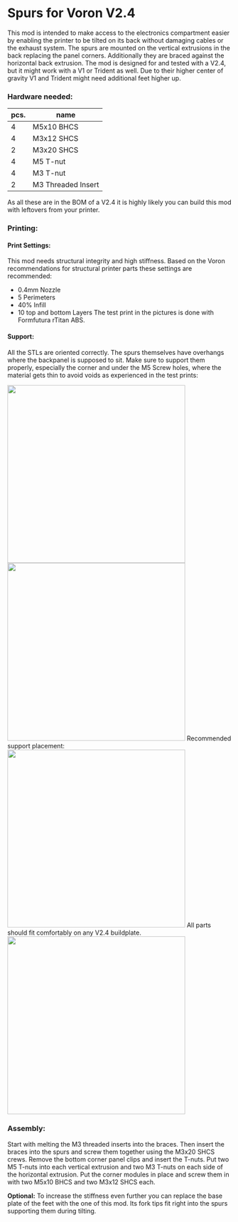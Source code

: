 # Spurs for Voron V2.4 #
This mod is intended to make access to the electronics compartment easier by enabling the printer to be tilted on its back without damaging cables or the exhaust system.
The spurs are mounted on the vertical extrusions in the back replacing the panel corners. Additionally they are braced against the horizontal back extrusion.
The mod is designed for and tested with a V2.4, but it might work with a V1 or Trident as well. Due to their higher center of gravity V1 and Trident might need additional feet higher up.

### Hardware needed: ###
| pcs. | name               |
|------|--------------------|
| 4    | M5x10 BHCS         |
| 4    | M3x12 SHCS         |
| 2    | M3x20 SHCS         |
| 4    | M5 T-nut           |
| 4    | M3 T-nut           |
| 2    | M3 Threaded Insert |

As all these are in the BOM of a V2.4 it is highly likely you can build this mod with leftovers from your printer.

### Printing: ###
#### Print Settings: ####
This mod needs structural integrity and high stiffness. Based on the Voron recommendations for structural printer parts these settings are recommended:
- 0.4mm Nozzle
- 5 Perimeters
- 40% Infill
- 10 top and bottom Layers
The test print in the pictures is done with Formfutura rTitan ABS.

#### Support: ####
All the STLs are oriented correctly. The spurs themselves have overhangs where the backpanel is supposed to sit. Make sure to support them properly, especially the corner and under the M5 Screw holes, where the material gets thin to avoid voids as experienced in the test prints:

<img src="https://github.com/RockNLol/VoronUsers/blob/a9d79e99a1176360f75848a9801a3b48c4d6ff6b/printer_mods/RockNLol/spurs/images/support_01.jpg" width="400">
<img src="https://github.com/RockNLol/VoronUsers/blob/a9d79e99a1176360f75848a9801a3b48c4d6ff6b/printer_mods/RockNLol/spurs/images/support_02.jpg" width="400">
Recommended support placement:

<img src="https://github.com/RockNLol/VoronUsers/blob/aaa60968806f294b253d89f0a20c74e227dd634f/printer_mods/RockNLol/spurs/images/support_03.jpg" width="400">
All parts should fit comfortably on any V2.4 buildplate.
<img src="https://github.com/RockNLol/VoronUsers/blob/aaa60968806f294b253d89f0a20c74e227dd634f/printer_mods/RockNLol/spurs/images/buildplate.jpg" width="400">


### Assembly: ###
Start with melting the M3 threaded inserts into the braces.
Then insert the braces into the spurs and screw them together using the M3x20 SHCS crews.
Remove the bottom corner panel clips and insert the T-nuts. Put two M5 T-nuts into each vertical extrusion and two M3 T-nuts on each side of the horizontal extrusion.
Put the corner modules in place and screw them in with two M5x10 BHCS and two M3x12 SHCS each.

__Optional:__ To increase the stiffness even further you can replace the base plate of the feet with the one of this mod. Its fork tips fit right into the spurs supporting them during tilting.
